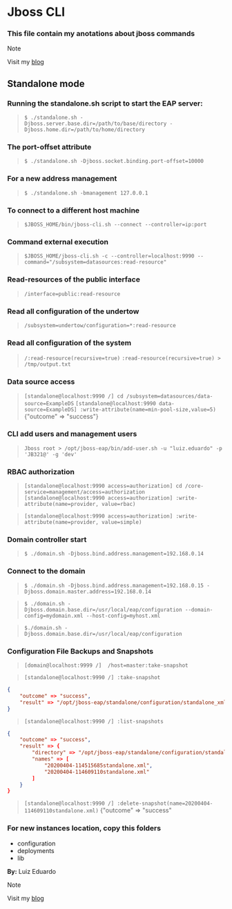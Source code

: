# Jboss CLI

### This file contain my anotations about jboss commands

> [!NOTE]
> Visit my [blog](http://blog.isweluiz.com.br) 


## Standalone mode

### Running the standalone.sh script to start the EAP server:
>`$ ./standalone.sh -Djboss.server.base.dir=/path/to/base/directory -Djboss.home.dir=/path/to/home/directory`


### The port-offset attribute
> `$ ./standalone.sh -Djboss.socket.binding.port-offset=10000`

### For a new address management 
> `$ ./standalone.sh -bmanagement 127.0.0.1`


### To connect to a different host machine
> `$JBOSS_HOME/bin/jboss-cli.sh --connect --controller=ip:port`

### Command external execution
> `$JBOSS_HOME/jboss-cli.sh -c --controller=localhost:9990 --command="/subsystem=datasources:read-resource" `

### Read-resources of the public interface
> `/interface=public:read-resource`

### Read all configuration of the undertow
>`/subsystem=undertow/configuration=*:read-resource`

### Read all configuration of the system
> `/:read-resource(recursive=true)`
`:read-resource(recursive=true) > /tmp/output.txt`

### Data source access
> `[standalone@localhost:9990 /] cd /subsystem=datasources/data-source=ExampleDS`
`[standalone@localhost:9990 data-source=ExampleDS] :write-attribute(name=min-pool-size,value=5)`
{"outcome" => "success"}

### CLI add users and management users
> `Jboss root > /opt/jboss-eap/bin/add-user.sh -u "luiz.eduardo" -p 'JB321@' -g 'dev'`

### RBAC authorization
>`[standalone@localhost:9990 access=authorization] cd /core-service=management/access=authorization`
`[standalone@localhost:9990 access=authorization] :write-attribute(name=provider, value=rbac)`

> `[standalone@localhost:9990 access=authorization] :write-attribute(name=provider, value=simple)`

### Domain controller start
> `$ ./domain.sh -Djboss.bind.address.management=192.168.0.14`

### Connect to the domain
>`$ ./domain.sh -Djboss.bind.address.management=192.168.0.15 -Djboss.domain.master.address=192.168.0.14`

> `$ ./domain.sh -Djboss.domain.base.dir=/usr/local/eap/configuration --domain-config=mydomain.xml --host-config=myhost.xml`

> `$./domain.sh -Djboss.domain.base.dir=/usr/local/eap/configuration`

### Configuration File Backups and Snapshots
> `[domain@localhost:9999 /]  /host=master:take-snapshot`

> `[standalone@localhost:9990 /] :take-snapshot `

```json
{
    "outcome" => "success",
    "result" => "/opt/jboss-eap/standalone/configuration/standalone_xml_history/snapshot/20200404-114515685standalone.xml"
}
```
> `[standalone@localhost:9990 /] :list-snapshots`

```json
{
    "outcome" => "success",
    "result" => {
        "directory" => "/opt/jboss-eap/standalone/configuration/standalone_xml_history/snapshot",
        "names" => [
            "20200404-114515685standalone.xml",
            "20200404-114609110standalone.xml"
        ]
    }
}
```
> `[standalone@localhost:9990 /] :delete-snapshot(name=20200404-114609110standalone.xml)`
{"outcome" => "success"



### For new instances location, copy this folders
* configuration
* deployments
* lib


**By:** Luiz Eduardo

> [!NOTE]
> Visit my [blog](http://blog.isweluiz.com.br) 